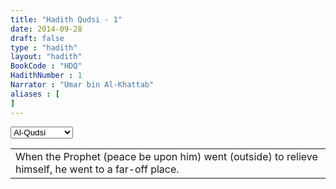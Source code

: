```yaml
---
title: "Hadith Qudsi - 1"
date: 2014-09-28
draft: false
type : "hadith"
layout: "hadith"
BookCode : "HDQ"
HadithNumber : 1
Narrator : "Umar bin Al-Khattab"
aliases : [
]
---
```


<div class="col-md-2">
	<select id="hadithlist">
	  <option value="sad">Abu-Dawood</option>
	  <option value="nwh">An-Nawawi</option>
	  <option value="amh">Al-Muwatta</option>
	  <option selected value="hdq">Al-Qudsi</option>
	  <option value="tir">Al-Tirmidhi</option>
	</select>
</div>

<table>
<tr>
<td>When the Prophet (peace be upon him) went (outside) to relieve himself, he went to a far-off place.</td>
</tr>
</table>